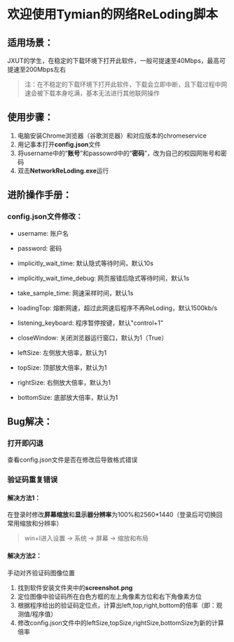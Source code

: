 # 欢迎使用Tymian的网络ReLoding脚本

## 适用场景：

JXUT的学生，在稳定的下载环境下打开此软件，一般可提速至40Mbps，最高可提速至200Mbps左右

> 注：在不稳定的下载环境下打开此软件，下载会立即中断，且下载过程中网速会被下载本身吃满，基本无法进行其他联网操作

## 使用步骤：

1. 电脑安装Chrome浏览器（谷歌浏览器）和对应版本的chromeservice
2. 用记事本打开**config.json**文件
3. 将username中的“**账号**”和passowrd中的“**密码**”，改为自己的校园网账号和密码
4. 双击**NetworkReLoding.exe**运行

## 进阶操作手册：

### config.json文件修改：

- username: 账户名

- password: 密码
- implicitly_wait_time: 默认隐式等待时间，默认10s
- implicitly_wait_time_debug: 网页报错后隐式等待时间，默认1s
- take_sample_time: 网速采样时间，默认1s
- loadingTop: 熔断网速，超过此网速后程序不再ReLoding，默认1500kb/s
- listening_keyboard: 程序暂停按键，默认"control+1"
- closeWindow: 关闭浏览器运行窗口，默认为1（True）
- leftSize: 左侧放大倍率，默认为1
- topSize: 顶部放大倍率，默认为1
- rightSize: 右侧放大倍率，默认为1
- bottomSize: 底部放大倍率，默认为1

## Bug解决：

### 打开即闪退

查看config.json文件是否在修改后导致格式错误

### 验证码重复错误

#### 解决方法1：

在登录时修改**屏幕缩放**和**显示器分辨率**为100%和2560*1440（登录后可切换回常用缩放和分辨率）

> win+I进入设置 → 系统 → 屏幕 → 缩放和布局

#### 解决方法2：

手动对齐验证码图像位置

1. 找到软件安装文件夹中的**screenshot.png**
2. 定位图像中验证码所在白色方框的左上角像素方位和右下角像素方位
3. 根据程序给出的验证码定位点，计算出left,top,right,bottom的倍率（即：观测值/程序值）
4. 修改config.json文件中的leftSize,topSize,rightSize,bottomSize为新的计算倍率